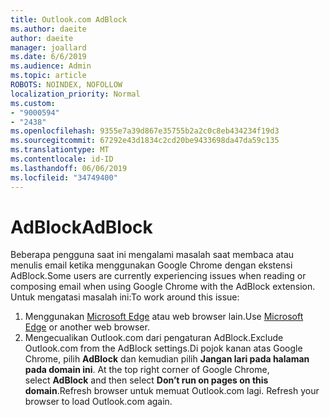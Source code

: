 ```yaml
---
title: Outlook.com AdBlock
ms.author: daeite
author: daeite
manager: joallard
ms.date: 6/6/2019
ms.audience: Admin
ms.topic: article
ROBOTS: NOINDEX, NOFOLLOW
localization_priority: Normal
ms.custom:
- "9000594"
- "2438"
ms.openlocfilehash: 9355e7a39d867e35755b2a2c0c8eb434234f19d3
ms.sourcegitcommit: 67292e43d1834c2cd20be9433698da47da59c135
ms.translationtype: MT
ms.contentlocale: id-ID
ms.lasthandoff: 06/06/2019
ms.locfileid: "34749400"
---
```

# <a name="adblock"></a><span data-ttu-id="37b6e-102">AdBlock</span><span class="sxs-lookup"><span data-stu-id="37b6e-102">AdBlock</span></span>

<span data-ttu-id="37b6e-103">Beberapa pengguna saat ini mengalami masalah saat membaca atau menulis email ketika menggunakan Google Chrome dengan ekstensi AdBlock.</span><span class="sxs-lookup"><span data-stu-id="37b6e-103">Some users are currently experiencing issues when reading or composing email when using Google Chrome with the AdBlock extension.</span></span> <span data-ttu-id="37b6e-104">Untuk mengatasi masalah ini:</span><span class="sxs-lookup"><span data-stu-id="37b6e-104">To work around this issue:</span></span>

1. <span data-ttu-id="37b6e-105">Menggunakan [Microsoft Edge](https://www.microsoft.com/windows/microsoft-edge) atau web browser lain.</span><span class="sxs-lookup"><span data-stu-id="37b6e-105">Use [Microsoft Edge](https://www.microsoft.com/windows/microsoft-edge) or another web browser.</span></span>
1. <span data-ttu-id="37b6e-106">Mengecualikan Outlook.com dari pengaturan AdBlock.</span><span class="sxs-lookup"><span data-stu-id="37b6e-106">Exclude Outlook.com from the AdBlock settings.</span></span><span data-ttu-id="37b6e-107">Di pojok kanan atas Google Chrome, pilih **AdBlock** dan kemudian pilih **Jangan lari pada halaman pada domain ini**.</span><span class="sxs-lookup"><span data-stu-id="37b6e-107"> At the top right corner of Google Chrome, select **AdBlock** and then select **Don’t run on pages on this domain**.</span></span><span data-ttu-id="37b6e-108">Refresh browser untuk memuat Outlook.com lagi.</span><span class="sxs-lookup"><span data-stu-id="37b6e-108"> Refresh your browser to load Outlook.com again.</span></span>